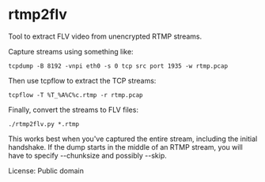 rtmp2flv
========

Tool to extract FLV video from unencrypted RTMP streams.

Capture streams using something like:

    tcpdump -B 8192 -vnpi eth0 -s 0 tcp src port 1935 -w rtmp.pcap

Then use tcpflow to extract the TCP streams:

    tcpflow -T %T_%A%C%c.rtmp -r rtmp.pcap

Finally, convert the streams to FLV files:

    ./rtmp2flv.py *.rtmp

This works best when you've captured the entire stream, including the initial handshake. If the dump starts in the middle of an RTMP stream, you will have to specify --chunksize and possibly --skip.

License: Public domain
